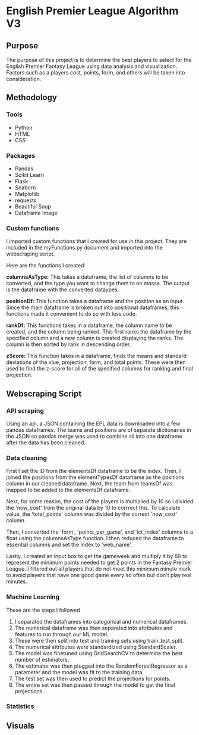 # English Premier League Algorithm V3

## Purpose

The purpose of this project is to determine the best players to select for the
English Premier Fantasy League using data analysis and visualization. Factors
such as a players cost, points, form, and others will be taken into consideration.


## Methodology

### Tools
* Python
* HTML
* CSS


### Packages
* Pandas
* Scikit Learn
* Flask
* Seaborn
* Matplotlib
* requests
* Beautiful Soup
* Dataframe Image

### Custom functions

I imported custom functions that I created for use in this project. They are
included in the myFunctions.py document and imported into the webscraping
script.

Here are the functions I created:

__columnsAsType:__ This takes a dataframe, the list of columns to be
converted, and the type you want to change them to en masse. The output
is the dataframe with the converted dataypes.

__positionDf:__ This function takes a dataframe and the position as an
input. Since the main dataframe is broken out into positional dataframes,
this functions made it convenient to do so with less code.

__rankDf:__ This functions takes in a dataframe, the column name to be
created, and the column being ranked. This first ranks the dataframe by
the specified column and a new column is created displaying the ranks.
The column is then sorted by rank in descending order.

__zScore:__ This function takes in a dataframe, finds the means and standard
deviations of the vlue, projection, form, and total points. These were
then used to find the z-score for all of the specified columns for
ranking and final projection.


## Webscraping Script

### API scraping

Using an api, a JSON containing the EPL data is downloaded into a few pandas
dataframes. The teams and positions are of separate dictionaries in the JSON so
pandas merge was used to combine all into one dataframe after the data has been
cleaned.

### Data cleaning

First I set the ID from the elementsDf dataframe to be the index. Then, I joined
the positions from the elementTypesDf dataframe as the positions column in our cleaned dataframe.
Next, the team from teamsDf was mapped to be added to the elementsDf dataframe.

Next, for some reason, the cost of the players is multiplied by 10 so I divided
the 'now_cost' from the original data by 10 to corrrect this. To calculate
value, the 'total_points' column was divided by the correct 'now_cost' column.

Then, I converted the 'form', 'points_per_game', and 'ict_index' columns to a
float using the columnsAsType function. I then reduced the dataframe to
essential columns and set the index to 'web_name'.

Lastly, I created an input box to get the gameweek and multiply it by 60 to
represent the minimum points needed to get 2 points in the Fantasy Premier
League. I filtered out all players that do not meet this minimum minute mark to
avoid players that have one good game every so often but don't play real
minutes.

### Machine Learning

These are the steps I followed
1. I separated the dataframes into categorical and numerical dataframes.
2. The numerical dataframe was then separated into attributes and features to run through our ML model.
3. These were then split into test and training sets using train_test_split.
4. The numerical attributes were standardized using StandardScaler.
5. The model was finetuned using GridSearchCV to determine the best number of estimators.
6. The estimator was then plugged into the RandomForestRegressor as a parameter and the model was fit to the training data
7. The test set was then used to predict the projections for points.
8. The entire set was then passed through the model to get the final projections

### Statistics




## Visuals



##
